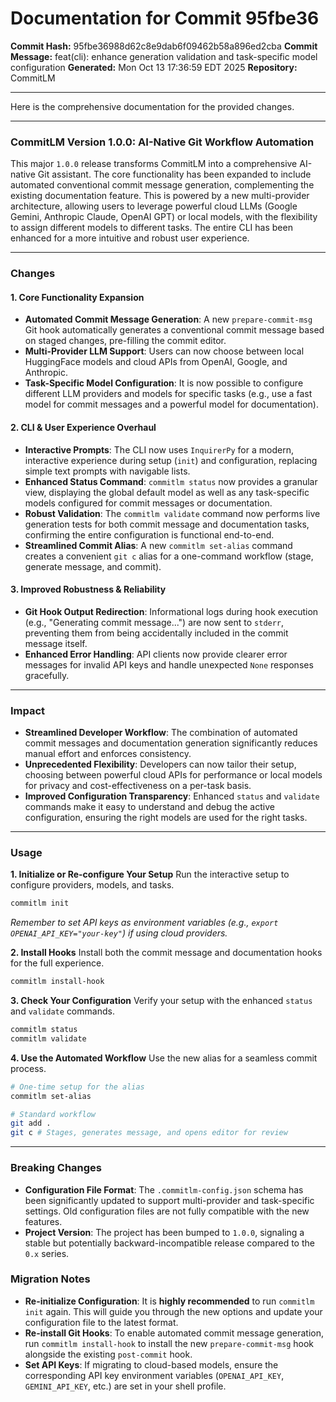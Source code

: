 # Documentation for Commit 95fbe36

**Commit Hash:** 95fbe36988d62c8e9dab6f09462b58a896ed2cba
**Commit Message:** feat(cli): enhance generation validation and task-specific model configuration
**Generated:** Mon Oct 13 17:36:59 EDT 2025
**Repository:** CommitLM

---

Here is the comprehensive documentation for the provided changes.

***

### **CommitLM Version 1.0.0: AI-Native Git Workflow Automation**

This major `1.0.0` release transforms CommitLM into a comprehensive AI-native Git assistant. The core functionality has been expanded to include automated conventional commit message generation, complementing the existing documentation feature. This is powered by a new multi-provider architecture, allowing users to leverage powerful cloud LLMs (Google Gemini, Anthropic Claude, OpenAI GPT) or local models, with the flexibility to assign different models to different tasks. The entire CLI has been enhanced for a more intuitive and robust user experience.

---

### **Changes**

#### 1. **Core Functionality Expansion**
*   **Automated Commit Message Generation**: A new `prepare-commit-msg` Git hook automatically generates a conventional commit message based on staged changes, pre-filling the commit editor.
*   **Multi-Provider LLM Support**: Users can now choose between local HuggingFace models and cloud APIs from OpenAI, Google, and Anthropic.
*   **Task-Specific Model Configuration**: It is now possible to configure different LLM providers and models for specific tasks (e.g., use a fast model for commit messages and a powerful model for documentation).

#### 2. **CLI & User Experience Overhaul**
*   **Interactive Prompts**: The CLI now uses `InquirerPy` for a modern, interactive experience during setup (`init`) and configuration, replacing simple text prompts with navigable lists.
*   **Enhanced Status Command**: `commitlm status` now provides a granular view, displaying the global default model as well as any task-specific models configured for commit messages or documentation.
*   **Robust Validation**: The `commitlm validate` command now performs live generation tests for both commit message and documentation tasks, confirming the entire configuration is functional end-to-end.
*   **Streamlined Commit Alias**: A new `commitlm set-alias` command creates a convenient `git c` alias for a one-command workflow (stage, generate message, and commit).

#### 3. **Improved Robustness & Reliability**
*   **Git Hook Output Redirection**: Informational logs during hook execution (e.g., "Generating commit message...") are now sent to `stderr`, preventing them from being accidentally included in the commit message itself.
*   **Enhanced Error Handling**: API clients now provide clearer error messages for invalid API keys and handle unexpected `None` responses gracefully.

---

### **Impact**

*   **Streamlined Developer Workflow**: The combination of automated commit messages and documentation generation significantly reduces manual effort and enforces consistency.
*   **Unprecedented Flexibility**: Developers can now tailor their setup, choosing between powerful cloud APIs for performance or local models for privacy and cost-effectiveness on a per-task basis.
*   **Improved Configuration Transparency**: Enhanced `status` and `validate` commands make it easy to understand and debug the active configuration, ensuring the right models are used for the right tasks.

---

### **Usage**

**1. Initialize or Re-configure Your Setup**
Run the interactive setup to configure providers, models, and tasks.
```bash
commitlm init
```
*Remember to set API keys as environment variables (e.g., `export OPENAI_API_KEY="your-key"`) if using cloud providers.*

**2. Install Hooks**
Install both the commit message and documentation hooks for the full experience.
```bash
commitlm install-hook
```

**3. Check Your Configuration**
Verify your setup with the enhanced `status` and `validate` commands.
```bash
commitlm status
commitlm validate
```

**4. Use the Automated Workflow**
Use the new alias for a seamless commit process.
```bash
# One-time setup for the alias
commitlm set-alias

# Standard workflow
git add .
git c # Stages, generates message, and opens editor for review
```

---

### **Breaking Changes**

*   **Configuration File Format**: The `.commitlm-config.json` schema has been significantly updated to support multi-provider and task-specific settings. Old configuration files are not fully compatible with the new features.
*   **Project Version**: The project has been bumped to `1.0.0`, signaling a stable but potentially backward-incompatible release compared to the `0.x` series.

### **Migration Notes**

*   **Re-initialize Configuration**: It is **highly recommended** to run `commitlm init` again. This will guide you through the new options and update your configuration file to the latest format.
*   **Re-install Git Hooks**: To enable automated commit message generation, run `commitlm install-hook` to install the new `prepare-commit-msg` hook alongside the existing `post-commit` hook.
*   **Set API Keys**: If migrating to cloud-based models, ensure the corresponding API key environment variables (`OPENAI_API_KEY`, `GEMINI_API_KEY`, etc.) are set in your shell profile.